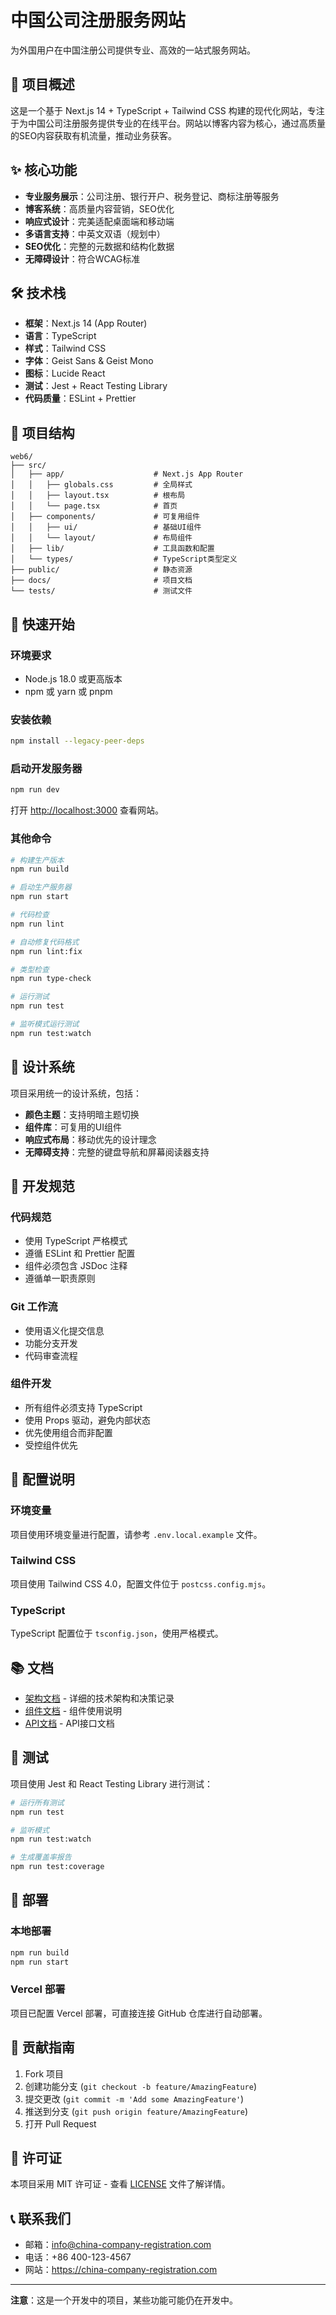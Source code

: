 # 中国公司注册服务网站

为外国用户在中国注册公司提供专业、高效的一站式服务网站。

## 🚀 项目概述

这是一个基于 Next.js 14 + TypeScript + Tailwind CSS 构建的现代化网站，专注于为中国公司注册服务提供专业的在线平台。网站以博客内容为核心，通过高质量的SEO内容获取有机流量，推动业务获客。

## ✨ 核心功能

- **专业服务展示**：公司注册、银行开户、税务登记、商标注册等服务
- **博客系统**：高质量内容营销，SEO优化
- **响应式设计**：完美适配桌面端和移动端
- **多语言支持**：中英文双语（规划中）
- **SEO优化**：完整的元数据和结构化数据
- **无障碍设计**：符合WCAG标准

## 🛠️ 技术栈

- **框架**：Next.js 14 (App Router)
- **语言**：TypeScript
- **样式**：Tailwind CSS
- **字体**：Geist Sans & Geist Mono
- **图标**：Lucide React
- **测试**：Jest + React Testing Library
- **代码质量**：ESLint + Prettier

## 📁 项目结构

```
web6/
├── src/
│   ├── app/                    # Next.js App Router
│   │   ├── globals.css         # 全局样式
│   │   ├── layout.tsx          # 根布局
│   │   └── page.tsx            # 首页
│   ├── components/             # 可复用组件
│   │   ├── ui/                 # 基础UI组件
│   │   └── layout/             # 布局组件
│   ├── lib/                    # 工具函数和配置
│   └── types/                  # TypeScript类型定义
├── public/                     # 静态资源
├── docs/                       # 项目文档
└── tests/                      # 测试文件
```

## 🚀 快速开始

### 环境要求

- Node.js 18.0 或更高版本
- npm 或 yarn 或 pnpm

### 安装依赖

```bash
npm install --legacy-peer-deps
```

### 启动开发服务器

```bash
npm run dev
```

打开 [http://localhost:3000](http://localhost:3000) 查看网站。

### 其他命令

```bash
# 构建生产版本
npm run build

# 启动生产服务器
npm run start

# 代码检查
npm run lint

# 自动修复代码格式
npm run lint:fix

# 类型检查
npm run type-check

# 运行测试
npm run test

# 监听模式运行测试
npm run test:watch
```

## 🎨 设计系统

项目采用统一的设计系统，包括：

- **颜色主题**：支持明暗主题切换
- **组件库**：可复用的UI组件
- **响应式布局**：移动优先的设计理念
- **无障碍支持**：完整的键盘导航和屏幕阅读器支持

## 📝 开发规范

### 代码规范

- 使用 TypeScript 严格模式
- 遵循 ESLint 和 Prettier 配置
- 组件必须包含 JSDoc 注释
- 遵循单一职责原则

### Git 工作流

- 使用语义化提交信息
- 功能分支开发
- 代码审查流程

### 组件开发

- 所有组件必须支持 TypeScript
- 使用 Props 驱动，避免内部状态
- 优先使用组合而非配置
- 受控组件优先

## 🔧 配置说明

### 环境变量

项目使用环境变量进行配置，请参考 `.env.local.example` 文件。

### Tailwind CSS

项目使用 Tailwind CSS 4.0，配置文件位于 `postcss.config.mjs`。

### TypeScript

TypeScript 配置位于 `tsconfig.json`，使用严格模式。

## 📚 文档

- [架构文档](./ARCHITECTURE.md) - 详细的技术架构和决策记录
- [组件文档](./docs/components.md) - 组件使用说明
- [API文档](./docs/api.md) - API接口文档

## 🧪 测试

项目使用 Jest 和 React Testing Library 进行测试：

```bash
# 运行所有测试
npm run test

# 监听模式
npm run test:watch

# 生成覆盖率报告
npm run test:coverage
```

## 🚀 部署

### 本地部署

```bash
npm run build
npm run start
```

### Vercel 部署

项目已配置 Vercel 部署，可直接连接 GitHub 仓库进行自动部署。

## 🤝 贡献指南

1. Fork 项目
2. 创建功能分支 (`git checkout -b feature/AmazingFeature`)
3. 提交更改 (`git commit -m 'Add some AmazingFeature'`)
4. 推送到分支 (`git push origin feature/AmazingFeature`)
5. 打开 Pull Request

## 📄 许可证

本项目采用 MIT 许可证 - 查看 [LICENSE](LICENSE) 文件了解详情。

## 📞 联系我们

- 邮箱：info@china-company-registration.com
- 电话：+86 400-123-4567
- 网站：https://china-company-registration.com

---

**注意**：这是一个开发中的项目，某些功能可能仍在开发中。
